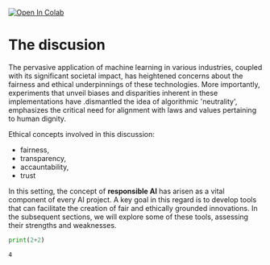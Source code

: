[![Open In Colab](https://colab.research.google.com/assets/colab-badge.svg)](https://colab.research.google.com/github/googlecolab/colabtools/blob/master/notebooks/colab-github-demo.ipynb)

# The discusion

The pervasive application of machine learning in various industries, coupled with its significant societal impact, has heightened concerns about the fairness and ethical underpinnings of these technologies. More importantly, experiments that unveil biases and disparities inherent in these implementations have .dismantled the idea of algorithmic 'neutrality', emphasizes the critical need for alignment with laws and values pertaining to human dignity.

Ethical concepts involved in this discussion:

- fairness,
- transparency,
- accauntability,
- trust

In this setting, the concept of **responsible AI** has arisen as a vital component of every AI project. A key goal in this regard is to develop tools that can facilitate the creation of fair and ethically grounded innovations. In the subsequent sections, we will explore some of these tools, assessing their strengths and weaknesses.


```python
print(2+2)
```

    4

